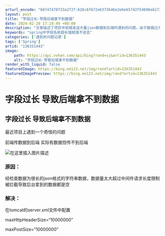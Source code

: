 ```yaml
---
arturl_encode: "68747470733a2f2f:626c6f672e6373646e2e6e65742f54696e617368655947482f:61727469636c652f64657461696c732f313336333531343433"
layout: post
title: "字段过长-导致后端拿不到数据"
date: 2024-02-28 17:18:49 +08:00
description: "文章描述了项目中前端发送大量json数据到后端时遇到的问题，由于数据过大超出中间件请求长度限制，导致"
keywords: "spring中字段名称超长值赋值不进去"
categories: ['遇到的问题记录']
tags: ['Spring']
artid: "136351443"
image:
    path: https://api.vvhan.com/api/bing?rand=sj&artid=136351443
    alt: "字段过长-导致后端拿不到数据"
render_with_liquid: false
featuredImage: https://bing.ee123.net/img/rand?artid=136351443
featuredImagePreview: https://bing.ee123.net/img/rand?artid=136351443
---
```


# 字段过长 导致后端拿不到数据

## 字段过长 导致后端拿不到数据

最近项目上遇到一个奇怪的问题
  
前端传数据到后端 实际有数据但传不到后端
  
![在这里插入图片描述](https://i-blog.csdnimg.cn/blog_migrate/1db42caa698897e83cec566519dbed66.png)

### 原因：

经检查数据为很长的json格式的字符串数据，数据量太大超过中间件请求长度限制被拦截导致后台拿到的数据都是空

### 解决：

在tomcat的server.xml文件中配置
  
maxHttpHeaderSize=“10000000”
  
maxPostSize=“10000000”